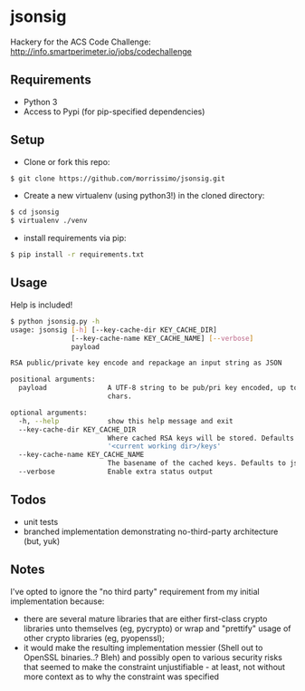 # jsonsig
Hackery for the ACS Code Challenge: http://info.smartperimeter.io/jobs/codechallenge

## Requirements
* Python 3
* Access to Pypi (for pip-specified dependencies)

## Setup
* Clone or fork this repo:
```bash
$ git clone https://github.com/morrissimo/jsonsig.git
```
* Create a new virtualenv (using python3!) in the cloned directory:
```bash
$ cd jsonsig
$ virtualenv ./venv
```
* install requirements via pip:
```bash
$ pip install -r requirements.txt
```

## Usage
Help is included!
```bash
$ python jsonsig.py -h
usage: jsonsig [-h] [--key-cache-dir KEY_CACHE_DIR]
               [--key-cache-name KEY_CACHE_NAME] [--verbose]
               payload

RSA public/private key encode and repackage an input string as JSON

positional arguments:
  payload               A UTF-8 string to be pub/pri key encoded, up to 250
                        chars.

optional arguments:
  -h, --help            show this help message and exit
  --key-cache-dir KEY_CACHE_DIR
                        Where cached RSA keys will be stored. Defaults to
                        '<current working dir>/keys'
  --key-cache-name KEY_CACHE_NAME
                        The basename of the cached keys. Defaults to jsonsig
  --verbose             Enable extra status output
```


## Todos
* unit tests
* branched implementation demonstrating no-third-party architecture (but, yuk)

## Notes
I've opted to ignore the "no third party" requirement from my initial implementation because:
* there are several mature libraries that are either first-class crypto libraries unto themselves (eg, pycrypto) or wrap and "prettify" usage of other crypto libraries (eg, pyopenssl);
* it would make the resulting implementation messier (Shell out to OpenSSL binaries..? Bleh) and possibly open to various security risks that seemed to make the constraint unjustifiable - at least, not without more context as to why the constraint was specified
